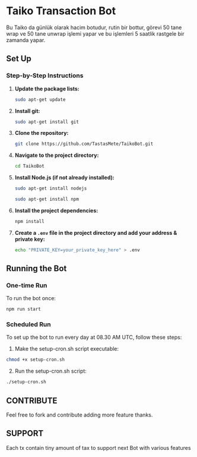 # Taiko Transaction Bot

Bu Taiko da günlük olarak hacim botudur, rutin bir bottur, görevi 50 tane wrap ve 50 tane unwrap işlemi yapar ve bu işlemleri 5 saatlik rastgele bir zamanda yapar.


## Set Up

### Step-by-Step Instructions

1. **Update the package lists:**

    ```sh
    sudo apt-get update
    ```

2. **Install git:**

    ```sh
    sudo apt-get install git
    ```

3. **Clone the repository:**

    ```sh
    git clone https://github.com/TastasMete/TaikoBot.git
    ```

4. **Navigate to the project directory:**

    ```sh
    cd TaikoBot
    ```

5. **Install Node.js (if not already installed):**

    ```sh
    sudo apt-get install nodejs
    ```
    ```sh    
    sudo apt-get install npm
    ```

6. **Install the project dependencies:**

    ```sh
    npm install
    ```

7. **Create a `.env` file in the project directory and add your address & private key:**

    
    ```sh
    echo "PRIVATE_KEY=your_private_key_here" > .env
    ```

## Running the Bot

### One-time Run

To run the bot once:

```sh
npm run start
```
### Scheduled Run

To set up the bot to run every day at 08.30 AM UTC, follow these steps:

1.	Make the setup-cron.sh script executable:
 ```sh
chmod +x setup-cron.sh
```
2.	Run the setup-cron.sh script:
```sh
./setup-cron.sh
```

## CONTRIBUTE

Feel free to fork and contribute adding more feature thanks.

## SUPPORT
Each tx contain tiny amount of tax to support next Bot with various features


